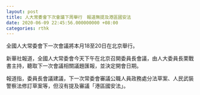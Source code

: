 ```yaml
---
layout: post
title: 人大常委會下次會議下周舉行　報道無提及港區國安法
date: 2020-06-09 22:45:56.000000000 +08:00
categories: rthk
---
```


全國人大常委會下一次會議將本月18至20日在北京舉行。

新華社報道，全國人大常委會今天下午在北京召開委員長會議，由人大委員長栗戰書主持，聽取下一次會議相關議題匯報，並決定開會日期。

報道指，委員長會議建議，下一次常委會審議公職人員政務處分法草案、人民武裝警察法修訂草案等，但沒有提及審議「港區國安法」。
